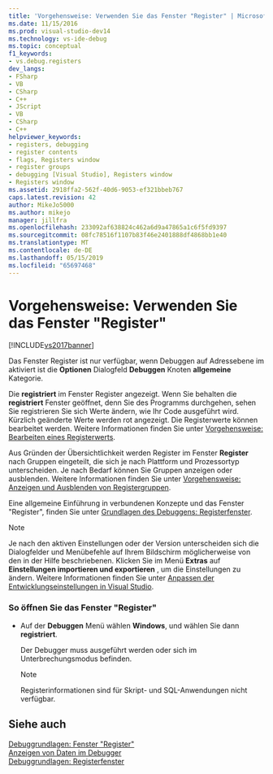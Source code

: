 ```yaml
---
title: 'Vorgehensweise: Verwenden Sie das Fenster "Register" | Microsoft-Dokumentation'
ms.date: 11/15/2016
ms.prod: visual-studio-dev14
ms.technology: vs-ide-debug
ms.topic: conceptual
f1_keywords:
- vs.debug.registers
dev_langs:
- FSharp
- VB
- CSharp
- C++
- JScript
- VB
- CSharp
- C++
helpviewer_keywords:
- registers, debugging
- register contents
- flags, Registers window
- register groups
- debugging [Visual Studio], Registers window
- Registers window
ms.assetid: 2918ffa2-562f-40d6-9053-ef321bbeb767
caps.latest.revision: 42
author: MikeJo5000
ms.author: mikejo
manager: jillfra
ms.openlocfilehash: 233092af638824c462a6d9a47865a1c6f5fd9397
ms.sourcegitcommit: 08fc78516f1107b83f46e2401888df4868bb1e40
ms.translationtype: MT
ms.contentlocale: de-DE
ms.lasthandoff: 05/15/2019
ms.locfileid: "65697468"
---
```

# <a name="how-to-use-the-registers-window"></a>Vorgehensweise: Verwenden Sie das Fenster "Register"
[!INCLUDE[vs2017banner](../includes/vs2017banner.md)]

Das Fenster Register ist nur verfügbar, wenn Debuggen auf Adressebene im aktiviert ist die **Optionen** Dialogfeld **Debuggen** Knoten **allgemeine** Kategorie.  
  
 Die **registriert** im Fenster Register angezeigt. Wenn Sie behalten die **registriert** Fenster geöffnet, denn Sie des Programms durchgehen, sehen Sie registrieren Sie sich Werte ändern, wie Ihr Code ausgeführt wird. Kürzlich geänderte Werte werden rot angezeigt. Die Registerwerte können bearbeitet werden. Weitere Informationen finden Sie unter [Vorgehensweise: Bearbeiten eines Registerwerts](../debugger/how-to-edit-a-register-value.md).  
  
 Aus Gründen der Übersichtlichkeit werden Register im Fenster **Register** nach Gruppen eingeteilt, die sich je nach Plattform und Prozessortyp unterscheiden. Je nach Bedarf können Sie Gruppen anzeigen oder ausblenden. Weitere Informationen finden Sie unter [Vorgehensweise: Anzeigen und Ausblenden von Registergruppen](../debugger/how-to-display-and-hide-register-groups.md).  
  
 Eine allgemeine Einführung in verbundenen Konzepte und das Fenster "Register", finden Sie unter [Grundlagen des Debuggens: Registerfenster](../debugger/debugging-basics-registers-window.md).  
  
> [!NOTE]
> Je nach den aktiven Einstellungen oder der Version unterscheiden sich die Dialogfelder und Menübefehle auf Ihrem Bildschirm möglicherweise von den in der Hilfe beschriebenen. Klicken Sie im Menü **Extras** auf **Einstellungen importieren und exportieren** , um die Einstellungen zu ändern. Weitere Informationen finden Sie unter [Anpassen der Entwicklungseinstellungen in Visual Studio](https://msdn.microsoft.com/22c4debb-4e31-47a8-8f19-16f328d7dcd3).  
  
### <a name="to-display-the-registers-window"></a>So öffnen Sie das Fenster "Register"  
  
- Auf der **Debuggen** Menü wählen **Windows**, und wählen Sie dann **registriert**.  
  
     Der Debugger muss ausgeführt werden oder sich im Unterbrechungsmodus befinden.  
  
    > [!NOTE]
    > Registerinformationen sind für Skript- und SQL-Anwendungen nicht verfügbar.  
  
## <a name="see-also"></a>Siehe auch  
 [Debuggrundlagen: Fenster "Register"](../debugger/debugging-basics-registers-window.md)   
 [Anzeigen von Daten im Debugger](../debugger/viewing-data-in-the-debugger.md)   
 [Debuggrundlagen: Registerfenster](../debugger/debugging-basics-registers-window.md)
